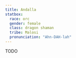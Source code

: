 ```yaml
---
title: Andalla
statbox:
  race: orc
  gender: female
  class: dragon shaman
  tribe: Malosi
  pronunciation: "Ahn-DAH-lah"
---
```


TODO
